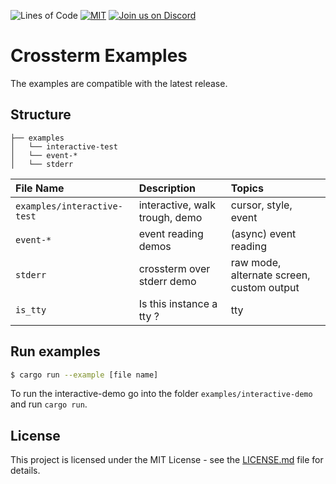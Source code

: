 ![Lines of Code][s7] [![MIT][s2]][l2] [![Join us on Discord][s5]][l5]

# Crossterm Examples

The examples are compatible with the latest release.  

## Structure

```
├── examples
│   └── interactive-test
│   └── event-*
│   └── stderr
```
| File Name                   | Description                    | Topics                                    |
|:----------------------------|:-------------------------------|:------------------------------------------|
| `examples/interactive-test` | interactive, walk trough, demo | cursor, style, event                      |
| `event-*`                   | event reading demos            | (async) event reading                     |
| `stderr`                    | crossterm over stderr demo     | raw mode, alternate screen, custom output |
| `is_tty`                    | Is this instance a tty ?       | tty                                       |

## Run examples

```bash
$ cargo run --example [file name]
```

To run the interactive-demo go into the folder `examples/interactive-demo` and run `cargo run`.

## License

This project is licensed under the MIT License - see the [LICENSE.md](LICENSE) file for details.

[s2]: https://img.shields.io/badge/license-MIT-blue.svg
[l2]: LICENSE

[s5]: https://img.shields.io/discord/560857607196377088.svg?logo=discord
[l5]: https://discord.gg/K4nyTDB

[s7]: https://travis-ci.org/crossterm-rs/examples.svg?branch=master
